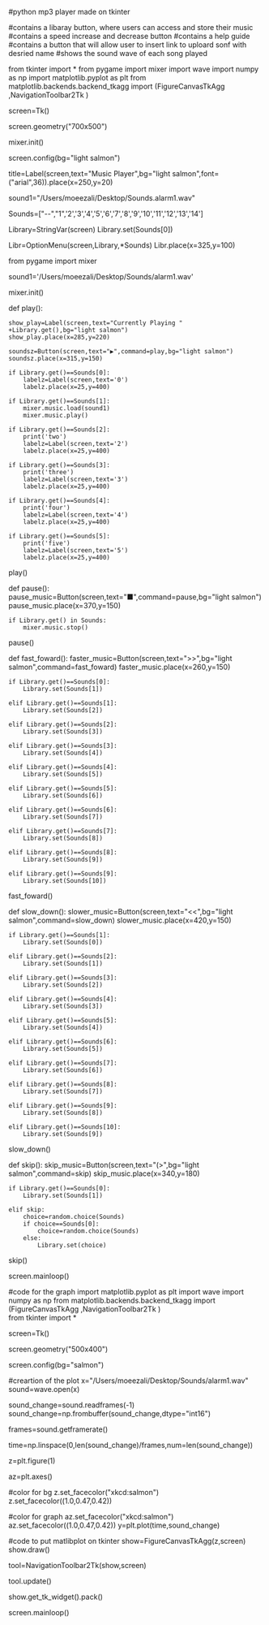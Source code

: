 #python mp3 player made on tkinter

#contains a libaray button, where users can access and store their music
#contains a speed increase and decrease button
#contains a help guide
#contains a button that will allow user to insert link to uploard sonf with desried name
#shows the sound wave of each song played

from tkinter import *
from pygame import mixer
import wave
import numpy as np
import matplotlib.pyplot as plt
from matplotlib.backends.backend_tkagg import (FigureCanvasTkAgg ,NavigationToolbar2Tk ) 

screen=Tk()

screen.geometry("700x500")

mixer.init()

screen.config(bg="light salmon")

title=Label(screen,text="Music Player",bg="light salmon",font=("arial",36)).place(x=250,y=20)


sound1="/Users/moeezali/Desktop/Sounds.alarm1.wav"

Sounds=["--","1",'2','3','4','5','6','7','8','9','10','11','12','13','14']

Library=StringVar(screen)
Library.set(Sounds[0])

Libr=OptionMenu(screen,Library,*Sounds)
Libr.place(x=325,y=100)

from pygame import mixer

sound1='/Users/moeezali/Desktop/Sounds/alarm1.wav'

mixer.init()

 
def play():
    
    show_play=Label(screen,text="Currently Playing " +Library.get(),bg="light salmon")
    show_play.place(x=285,y=220)

    soundsz=Button(screen,text="▶",command=play,bg="light salmon")
    soundsz.place(x=315,y=150)
    
    if Library.get()==Sounds[0]:
        labelz=Label(screen,text='0')
        labelz.place(x=25,y=400)
        
    if Library.get()==Sounds[1]:
        mixer.music.load(sound1)
        mixer.music.play()
          
    if Library.get()==Sounds[2]:
        print('two')
        labelz=Label(screen,text='2')
        labelz.place(x=25,y=400)
        
    if Library.get()==Sounds[3]:
        print('three')
        labelz=Label(screen,text='3')
        labelz.place(x=25,y=400)
        
    if Library.get()==Sounds[4]:
        print('four')
        labelz=Label(screen,text='4')
        labelz.place(x=25,y=400)
        
    if Library.get()==Sounds[5]:
        print('five')
        labelz=Label(screen,text='5')
        labelz.place(x=25,y=400)
        
    
play()

def pause():
    pause_music=Button(screen,text="■",command=pause,bg="light salmon")
    pause_music.place(x=370,y=150)
    
    if Library.get() in Sounds:
        mixer.music.stop()
        
    
pause()


def fast_foward():
    faster_music=Button(screen,text=">>",bg="light salmon",command=fast_foward)
    faster_music.place(x=260,y=150)
    
    if Library.get()==Sounds[0]:
        Library.set(Sounds[1]) 
   
    elif Library.get()==Sounds[1]:
        Library.set(Sounds[2])
        
    elif Library.get()==Sounds[2]:
        Library.set(Sounds[3])
        
    elif Library.get()==Sounds[3]:
        Library.set(Sounds[4])
                     
    elif Library.get()==Sounds[4]:
        Library.set(Sounds[5])
                         
    elif Library.get()==Sounds[5]:
        Library.set(Sounds[6])
                     
    elif Library.get()==Sounds[6]:
        Library.set(Sounds[7])
        
    elif Library.get()==Sounds[7]:
        Library.set(Sounds[8])
        
    elif Library.get()==Sounds[8]:
        Library.set(Sounds[9])
        
    elif Library.get()==Sounds[9]:
        Library.set(Sounds[10])
        
                    
fast_foward()
    
def slow_down():
    slower_music=Button(screen,text="<<",bg="light salmon",command=slow_down)
    slower_music.place(x=420,y=150)
    
    if Library.get()==Sounds[1]:
        Library.set(Sounds[0]) 
   
    elif Library.get()==Sounds[2]:
        Library.set(Sounds[1])
        
    elif Library.get()==Sounds[3]:
        Library.set(Sounds[2])
        
    elif Library.get()==Sounds[4]:
        Library.set(Sounds[3])
                     
    elif Library.get()==Sounds[5]:
        Library.set(Sounds[4])
                         
    elif Library.get()==Sounds[6]:
        Library.set(Sounds[5])
                     
    elif Library.get()==Sounds[7]:
        Library.set(Sounds[6])
        
    elif Library.get()==Sounds[8]:
        Library.set(Sounds[7])
        
    elif Library.get()==Sounds[9]:
        Library.set(Sounds[8])
        
    elif Library.get()==Sounds[10]:
        Library.set(Sounds[9])    

slow_down()

def skip():
    skip_music=Button(screen,text="(>",bg="light salmon",command=skip)
    skip_music.place(x=340,y=180)
    
    if Library.get()==Sounds[0]:
        Library.set(Sounds[1]) 
   
    elif skip:
        choice=random.choice(Sounds)
        if choice==Sounds[0]:
            choice=random.choice(Sounds)
        else:
            Library.set(choice)
    

skip()

    

screen.mainloop()



#code for the graph
import matplotlib.pyplot as plt
import wave
import numpy as np
from matplotlib.backends.backend_tkagg import (FigureCanvasTkAgg ,NavigationToolbar2Tk )                                     
from tkinter import *

screen=Tk()

screen.geometry("500x400")

screen.config(bg="salmon")



#creartion of the plot
x="/Users/moeezali/Desktop/Sounds/alarm1.wav"
sound=wave.open(x)

sound_change=sound.readframes(-1)
sound_change=np.frombuffer(sound_change,dtype="int16")

frames=sound.getframerate()

time=np.linspace(0,len(sound_change)/frames,num=len(sound_change))
                 
z=plt.figure(1)

az=plt.axes()


#color for bg
z.set_facecolor("xkcd:salmon")
z.set_facecolor((1.0,0.47,0.42))

#color for graph
az.set_facecolor("xkcd:salmon")
az.set_facecolor((1.0,0.47,0.42))
y=plt.plot(time,sound_change)




#code to put matlibplot on tkinter
show=FigureCanvasTkAgg(z,screen)
show.draw()

tool=NavigationToolbar2Tk(show,screen)

tool.update()

show.get_tk_widget().pack()



screen.mainloop()

